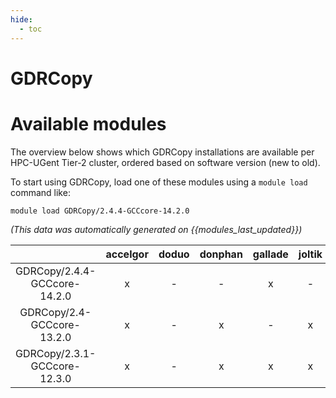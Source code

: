 ```yaml
---
hide:
  - toc
---
```


GDRCopy
=======

# Available modules


The overview below shows which GDRCopy installations are available per HPC-UGent Tier-2 cluster, ordered based on software version (new to old).

To start using GDRCopy, load one of these modules using a `module load` command like:

```shell
module load GDRCopy/2.4.4-GCCcore-14.2.0
```

*(This data was automatically generated on {{modules_last_updated}})*

| |accelgor|doduo|donphan|gallade|joltik|litleo|shinx|
| :---: | :---: | :---: | :---: | :---: | :---: | :---: | :---: |
|GDRCopy/2.4.4-GCCcore-14.2.0|x|-|-|x|-|x|x|
|GDRCopy/2.4-GCCcore-13.2.0|x|-|x|-|x|x|x|
|GDRCopy/2.3.1-GCCcore-12.3.0|x|-|x|x|x|x|x|

